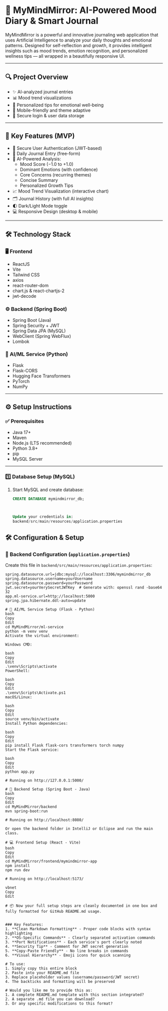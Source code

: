 # 🧠 MyMindMirror: AI-Powered Mood Diary & Smart Journal

MyMindMirror is a powerful and innovative journaling web application that uses Artificial Intelligence to analyze your daily thoughts and emotional patterns. Designed for self-reflection and growth, it provides intelligent insights such as mood trends, emotion recognition, and personalized wellness tips — all wrapped in a beautifully responsive UI.

---

## 🔍 Project Overview

- ✨ AI-analyzed journal entries
- 📊 Mood trend visualizations
- 🧩 Personalized tips for emotional well-being
- 📱 Mobile-friendly and theme adaptive
- 🔐 Secure login & user data storage

---

## 🚀 Key Features (MVP)

- 🔐 Secure User Authentication (JWT-based)
- 📝 Daily Journal Entry (free-form)
- 🤖 AI-Powered Analysis:
  - Mood Score (−1.0 to +1.0)
  - Dominant Emotions (with confidence)
  - Core Concerns (recurring themes)
  - Concise Summary
  - Personalized Growth Tips
- 📈 Mood Trend Visualization (interactive chart)
- 🗂 Journal History (with full AI insights)
- 🌓 Dark/Light Mode toggle
- 💻 Responsive Design (desktop & mobile)

---

## 🛠️ Technology Stack

### 🖥 Frontend

- ReactJS
- Vite
- Tailwind CSS
- axios
- react-router-dom
- chart.js & react-chartjs-2
- jwt-decode

### ⚙️ Backend (Spring Boot)

- Spring Boot (Java)
- Spring Security + JWT
- Spring Data JPA (MySQL)
- WebClient (Spring WebFlux)
- Lombok

### 🤖 AI/ML Service (Python)

- Flask
- Flask-CORS
- Hugging Face Transformers
- PyTorch
- NumPy

---

## ⚙️ Setup Instructions

### ✅ Prerequisites

- Java 17+
- Maven
- Node.js (LTS recommended)
- Python 3.8+
- pip
- MySQL Server

---

### 1️⃣ Database Setup (MySQL)

1. Start MySQL and create database:

   ```sql
   CREATE DATABASE mymindmirror_db;



   Update your credentials in:
   backend/src/main/resources/application.properties
   ```

## 🛠️ Configuration & Setup

### 🔧 Backend Configuration (`application.properties`)

Create this file in `backend/src/main/resources/application.properties`:

```properties
spring.datasource.url=jdbc:mysql://localhost:3306/mymindmirror_db
spring.datasource.username=yourUsername
spring.datasource.password=yourPassword
jwt.secret=yourVerySecretJWTKey  # Generate with: openssl rand -base64 32
app.ml-service.url=http://localhost:5000
spring.jpa.hibernate.ddl-auto=update

# 🤖 AI/ML Service Setup (Flask - Python)
bash
Copy
Edit
cd MyMindMirror/ml-service
python -m venv venv
Activate the virtual environment:

Windows CMD:

bash
Copy
Edit
.\venv\Scripts\activate
PowerShell:

bash
Copy
Edit
.\venv\Scripts\Activate.ps1
macOS/Linux:

bash
Copy
Edit
source venv/bin/activate
Install Python dependencies:

bash
Copy
Edit
pip install Flask flask-cors transformers torch numpy
Start the Flask service:

bash
Copy
Edit
python app.py

# Running on http://127.0.0.1:5000/

# 🚀 Backend Setup (Spring Boot - Java)
bash
Copy
Edit
cd MyMindMirror/backend
mvn spring-boot:run

# Running on http://localhost:8080/

Or open the backend folder in IntelliJ or Eclipse and run the main class.

# 💻 Frontend Setup (React - Vite)
bash
Copy
Edit
cd MyMindMirror/frontend/mymindmirror-app
npm install
npm run dev

# Running on http://localhost:5173/

vbnet
Copy
Edit

# 📦 Now your full setup steps are cleanly documented in one box and fully formatted for GitHub README.md usage.


### Key Features:
1. **Clean Markdown Formatting** - Proper code blocks with syntax highlighting
2. **OS-Specific Commands** - Clearly separated activation commands
3. **Port Notifications** - Each service's port clearly noted
4. **Security Tip** - Comment for JWT secret generation
5. **Copy-Paste Friendly** - No line breaks in commands
6. **Visual Hierarchy** - Emoji icons for quick scanning

# To use:
1. Simply copy this entire block
2. Paste into your README.md file
3. Replace placeholder values (username/password/JWT secret)
4. The backticks and formatting will be preserved

# Would you like me to provide this as:
1. A complete README.md template with this section integrated?
2. A separate .md file you can download?
3. Or any specific modifications to this format?
```
